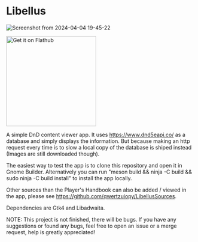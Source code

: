 # Libellus

![Screenshot from 2024-04-04 19-45-22](https://github.com/qwertzuiopy/Libellus/assets/89102209/5b19aa2b-1231-435a-9a94-918889a97311)

<a href='https://flathub.org/apps/de.hummdudel.Libellus'> <img width='240' alt='Get it on Flathub' src='https://flathub.org/api/badge?locale=en'/> </a>

A simple DnD content viewer app.
It uses https://www.dnd5eapi.co/ as a database and simply displays the information.
But because making an http request every time is to slow a local copy of the database is shiped instead (Images are still downloaded though).

The easiest way to test the app is to clone this repository and open it in Gnome Builder.
Alternatively you can run "meson build && ninja -C build && sudo ninja -C build install" to install the app locally.

Other sources than the Player's Handbook can also be added / viewed in the app, please see https://github.com/qwertzuiopy/LibellusSources.

Dependencies are Gtk4 and Libadwaita.

NOTE: This project is not finished, there will be bugs.
If you have any suggestions or found any bugs, feel free to open an issue or a merge request, help is greatly appreciated!
